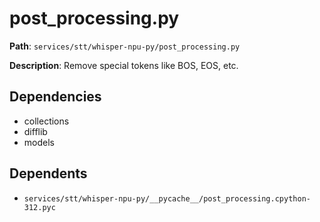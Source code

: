 # post_processing.py

**Path**: `services/stt/whisper-npu-py/post_processing.py`

**Description**: Remove special tokens like BOS, EOS, etc.

## Dependencies
- collections
- difflib
- models

## Dependents
- `services/stt/whisper-npu-py/__pycache__/post_processing.cpython-312.pyc`

